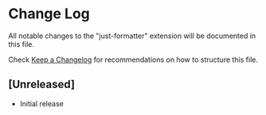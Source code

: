 # Change Log

All notable changes to the "just-formatter" extension will be documented in this file.

Check [Keep a Changelog](http://keepachangelog.com/) for recommendations on how to structure this file.

## [Unreleased]

- Initial release